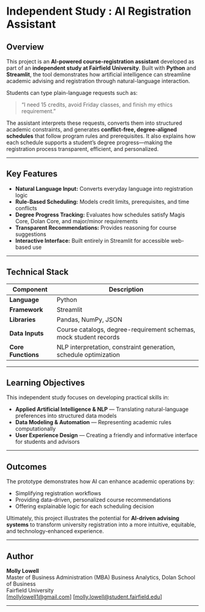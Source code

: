 # Independent Study : AI Registration Assistant

## Overview  
This project is an **AI-powered course-registration assistant** developed as part of an **independent study at Fairfield University**. Built with **Python** and **Streamlit**, the tool demonstrates how artificial intelligence can streamline academic advising and registration through natural-language interaction.

Students can type plain-language requests such as:  
> “I need 15 credits, avoid Friday classes, and finish my ethics requirement.”

The assistant interprets these requests, converts them into structured academic constraints, and generates **conflict-free, degree-aligned schedules** that follow program rules and prerequisites. It also explains how each schedule supports a student’s degree progress—making the registration process transparent, efficient, and personalized.

---

## Key Features  
- **Natural Language Input:** Converts everyday language into registration logic  
- **Rule-Based Scheduling:** Models credit limits, prerequisites, and time conflicts  
- **Degree Progress Tracking:** Evaluates how schedules satisfy Magis Core, Dolan Core, and major/minor requirements  
- **Transparent Recommendations:** Provides reasoning for course suggestions  
- **Interactive Interface:** Built entirely in Streamlit for accessible web-based use  

---

## Technical Stack  
| Component | Description |
|------------|-------------|
| **Language** | Python |
| **Framework** | Streamlit |
| **Libraries** | Pandas, NumPy, JSON |
| **Data Inputs** | Course catalogs, degree-requirement schemas, mock student records |
| **Core Functions** | NLP interpretation, constraint generation, schedule optimization |

---

## Learning Objectives  
This independent study focuses on developing practical skills in:  
- **Applied Artificial Intelligence & NLP** — Translating natural-language preferences into structured data models  
- **Data Modeling & Automation** — Representing academic rules computationally  
- **User Experience Design** — Creating a friendly and informative interface for students and advisors  

---

## Outcomes  
The prototype demonstrates how AI can enhance academic operations by:  
- Simplifying registration workflows  
- Providing data-driven, personalized course recommendations  
- Offering explainable logic for each scheduling decision  

Ultimately, this project illustrates the potential for **AI-driven advising systems** to transform university registration into a more intuitive, equitable, and technology-enhanced experience.

---

## Author  
**Molly Lowell**  
Master of Business Administration (MBA) Business Analytics, Dolan School of Business  
Fairfield University  
[mollylowell1@gmail.com] [molly.lowell@student.fairfield.edu]

---
